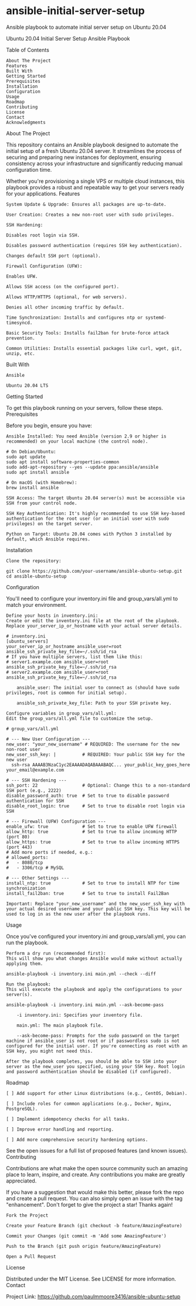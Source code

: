 # ansible-initial-server-setup
Ansible playbook to automate initial server setup on Ubuntu 20.04

Ubuntu 20.04 Initial Server Setup Ansible Playbook

Table of Contents

    About The Project
    Features
    Built With
    Getting Started
    Prerequisites
    Installation
    Configuration
    Usage
    Roadmap
    Contributing
    License
    Contact
    Acknowledgments

About The Project

This repository contains an Ansible playbook designed to automate the initial setup of a fresh Ubuntu 20.04 server. It streamlines the process of securing and preparing new instances for deployment, ensuring consistency across your infrastructure and significantly reducing manual configuration time.

Whether you're provisioning a single VPS or multiple cloud instances, this playbook provides a robust and repeatable way to get your servers ready for your applications.
Features

    System Update & Upgrade: Ensures all packages are up-to-date.

    User Creation: Creates a new non-root user with sudo privileges.

    SSH Hardening:

    Disables root login via SSH.

    Disables password authentication (requires SSH key authentication).

    Changes default SSH port (optional).

    Firewall Configuration (UFW):

    Enables UFW.

    Allows SSH access (on the configured port).

    Allows HTTP/HTTPS (optional, for web servers).

    Denies all other incoming traffic by default.

    Time Synchronization: Installs and configures ntp or systemd-timesyncd.

    Basic Security Tools: Installs fail2ban for brute-force attack prevention.

    Common Utilities: Installs essential packages like curl, wget, git, unzip, etc.

Built With

    Ansible

    Ubuntu 20.04 LTS

Getting Started

To get this playbook running on your servers, follow these steps.
Prerequisites

Before you begin, ensure you have:

    Ansible Installed: You need Ansible (version 2.9 or higher is recommended) on your local machine (the control node).

    # On Debian/Ubuntu:
    sudo apt update
    sudo apt install software-properties-common
    sudo add-apt-repository --yes --update ppa:ansible/ansible
    sudo apt install ansible

    # On macOS (with Homebrew):
    brew install ansible

    SSH Access: The target Ubuntu 20.04 server(s) must be accessible via SSH from your control node.

    SSH Key Authentication: It's highly recommended to use SSH key-based authentication for the root user (or an initial user with sudo privileges) on the target server.

    Python on Target: Ubuntu 20.04 comes with Python 3 installed by default, which Ansible requires.

Installation

    Clone the repository:

    git clone https://github.com/your-username/ansible-ubuntu-setup.git
    cd ansible-ubuntu-setup

Configuration

You'll need to configure your inventory.ini file and group_vars/all.yml to match your environment.

    Define your hosts in inventory.ini:
    Create or edit the inventory.ini file at the root of the playbook. Replace your_server_ip_or_hostname with your actual server details.

    # inventory.ini
    [ubuntu_servers]
    your_server_ip_or_hostname ansible_user=root ansible_ssh_private_key_file=~/.ssh/id_rsa
    # If you have multiple servers, list them like this:
    # server1.example.com ansible_user=root ansible_ssh_private_key_file=~/.ssh/id_rsa
    # server2.example.com ansible_user=root ansible_ssh_private_key_file=~/.ssh/id_rsa

        ansible_user: The initial user to connect as (should have sudo privileges, root is common for initial setup).

        ansible_ssh_private_key_file: Path to your SSH private key.

    Configure variables in group_vars/all.yml:
    Edit the group_vars/all.yml file to customize the setup.

    # group_vars/all.yml

    # --- New User Configuration ---
    new_user: "your_new_username" # REQUIRED: The username for the new non-root user
    new_user_ssh_key: |          # REQUIRED: Your public SSH key for the new user
      ssh-rsa AAAAB3NzaC1yc2EAAAADAQABAAABAQC... your_public_key_goes_here your_email@example.com

    # --- SSH Hardening ---
    ssh_port: 22                 # Optional: Change this to a non-standard SSH port (e.g., 2222)
    disable_password_auth: true  # Set to true to disable password authentication for SSH
    disable_root_login: true     # Set to true to disable root login via SSH

    # --- Firewall (UFW) Configuration ---
    enable_ufw: true             # Set to true to enable UFW firewall
    allow_http: true             # Set to true to allow incoming HTTP (port 80)
    allow_https: true            # Set to true to allow incoming HTTPS (port 443)
    # Add more ports if needed, e.g.:
    # allowed_ports:
    #   - 8080/tcp
    #   - 3306/tcp # MySQL

    # --- Other Settings ---
    install_ntp: true            # Set to true to install NTP for time synchronization
    install_fail2ban: true       # Set to true to install Fail2Ban

    Important: Replace "your_new_username" and the new_user_ssh_key with your actual desired username and your public SSH key. This key will be used to log in as the new user after the playbook runs.

Usage

Once you've configured your inventory.ini and group_vars/all.yml, you can run the playbook.

    Perform a dry run (recommended first):
    This will show you what changes Ansible would make without actually applying them.

    ansible-playbook -i inventory.ini main.yml --check --diff

    Run the playbook:
    This will execute the playbook and apply the configurations to your server(s).

    ansible-playbook -i inventory.ini main.yml --ask-become-pass

        -i inventory.ini: Specifies your inventory file.

        main.yml: The main playbook file.

        --ask-become-pass: Prompts for the sudo password on the target machine if ansible_user is not root or if passwordless sudo is not configured for the initial user. If you're connecting as root with an SSH key, you might not need this.

    After the playbook completes, you should be able to SSH into your server as the new_user you specified, using your SSH key. Root login and password authentication should be disabled (if configured).

Roadmap

    [ ] Add support for other Linux distributions (e.g., CentOS, Debian).

    [ ] Include roles for common applications (e.g., Docker, Nginx, PostgreSQL).

    [ ] Implement idempotency checks for all tasks.

    [ ] Improve error handling and reporting.

    [ ] Add more comprehensive security hardening options.

See the open issues for a full list of proposed features (and known issues).
Contributing

Contributions are what make the open source community such an amazing place to learn, inspire, and create. Any contributions you make are greatly appreciated.

If you have a suggestion that would make this better, please fork the repo and create a pull request. You can also simply open an issue with the tag "enhancement".
Don't forget to give the project a star! Thanks again!

    Fork the Project

    Create your Feature Branch (git checkout -b feature/AmazingFeature)

    Commit your Changes (git commit -m 'Add some AmazingFeature')

    Push to the Branch (git push origin feature/AmazingFeature)

    Open a Pull Request

License

Distributed under the MIT License. See LICENSE for more information.
Contact

Project Link: https://github.com/paulmmoore3416/ansible-ubuntu-setup
